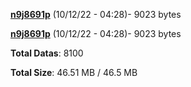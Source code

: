 [**n9j8691p**](/data/n9j8691p.txt) (10/12/22 - 04:28)- 9023 bytes

[**n9j8691p**](/data/n9j8691p.txt) (10/12/22 - 04:28)- 9023 bytes

**Total Datas**: 8100

**Total Size**: 46.51 MB / 46.5 MB